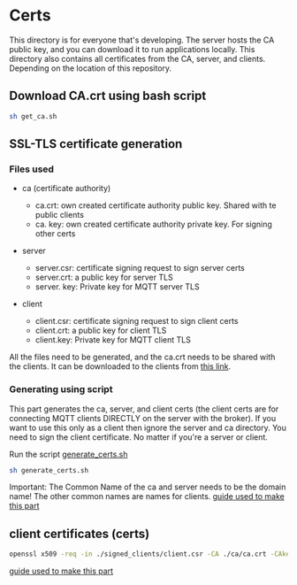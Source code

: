 # Certs

This directory is for everyone that's developing.
The server hosts the CA public key, and you can download it to run applications locally.
This directory also contains all certificates from the CA, server, and clients. Depending on the location of this repository.

## Download CA.crt using bash script

```sh
sh get_ca.sh
```

## SSL-TLS certificate generation

### Files used

- ca (certificate authority)
  - ca.crt: own created certificate authority public key. Shared with te public clients
  - ca. key: own created certificate authority private key. For signing other certs

- server
  - server.csr: certificate signing request to sign server certs
  - server.crt: a public key for server TLS
  - server. key: Private key for MQTT server TLS

- client
  - client.csr: certificate signing request to sign client certs
  - client.crt: a public key for client TLS
  - client.key: Private key for MQTT client TLS

All the files need to be generated, and the ca.crt needs to be shared with the clients.
It can be downloaded to the clients from [this link](https://lannootree.devbitapp.be/ca.crt).

### Generating using script

This part generates the ca, server, and client certs (the client certs are for connecting MQTT clients DIRECTLY on the server with the broker).
If you want to use this only as a client then ignore the server and ca directory.
You need to sign the client certificate. No matter if you're a server or client.

Run the script [generate_certs.sh](generate_certs.sh)

```bash
sh generate_certs.sh
```

Important: The Common Name of the ca and server needs to be the domain name! The other common names are names for clients.
[guide used to make this part](http://www.steves-internet-guide.com/mosquitto-tls/)

## client certificates (certs)

```bash
openssl x509 -req -in ./signed_clients/client.csr -CA ./ca/ca.crt -CAkey ./ca/ca.key -CAcreateserial -out ./signed_clients/client.crt -days 3650
```

[guide used to make this part](http://www.steves-internet-guide.com/creating-and-using-client-certificates-with-mqtt-and-mosquitto/)
